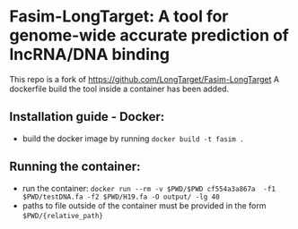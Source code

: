 # Fasim-LongTarget: A tool for genome-wide accurate prediction of lncRNA/DNA binding

This repo is a fork of https://github.com/LongTarget/Fasim-LongTarget
A dockerfile build the tool inside a container has been added.

## Installation guide - Docker:
* build the docker image by running `docker build -t fasim . `
## Running the container:
* run the container: `docker run --rm -v $PWD/$PWD cf554a3a867a  -f1 $PWD/testDNA.fa -f2 $PWD/H19.fa -O output/ -lg 40`
* paths to file outside of the container must be provided in the form `$PWD/{relative_path}`
